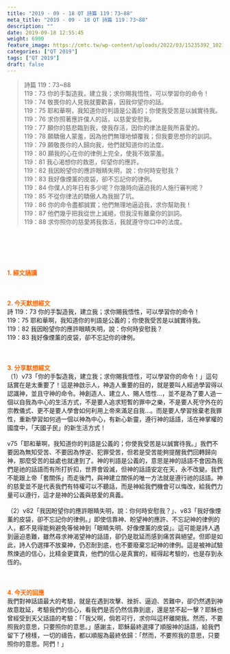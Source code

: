 ```yaml
---
title: "2019 - 09 - 18 QT 詩篇 119：73~88"
meta_title: "2019 - 09 - 18 QT 詩篇 119：73~88"
description: ""
date: 2019-09-18 12:55:45
weight: 6990
feature_image: https://cmtc.tw/wp-content/uploads/2022/03/15235392_10211799862337740_180693556567566654_o-1.webp
categories: ["QT 2019"]
tags: ["QT 2019"]
draft: false
---
```


<blockquote>詩篇 119：73~88<br />
119：73 你的手製造我，建立我；求你賜我悟性，可以學習你的命令！<br />
119：74 敬畏你的人見我就要歡喜，因我仰望你的話。<br />
119：75 耶和華啊，我知道你的判語是公義的；你使我受苦是以誠實待我。<br />
119：76 求你照著應許僕人的話，以慈愛安慰我。<br />
119：77 願你的慈悲臨到我，使我存活，因你的律法是我所喜愛的。<br />
119：78 願驕傲人蒙羞，因為他們無理地傾覆我；但我要思想你的訓詞。<br />
119：79 願敬畏你的人歸向我，他們就知道你的法度。<br />
119：80 願我的心在你的律例上完全，使我不致蒙羞。<br />
119：81 我心渴想你的救恩，仰望你的應許。<br />
119：82 我因盼望你的應許眼睛失明，說：你何時安慰我？<br />
119：83 我好像煙薰的皮袋，卻不忘記你的律例。<br />
119：84 你僕人的年日有多少呢？你幾時向逼迫我的人施行審判呢？<br />
119：85 不從你律法的驕傲人為我掘了坑。<br />
119：86 你的命令盡都誠實；他們無理地逼迫我，求你幫助我！<br />
119：87 他們幾乎把我從世上滅絕，但我沒有離棄你的訓詞。<br />
119：88 求你照你的慈愛將我救活，我就遵守你口中的法度。</blockquote><br />
&nbsp;<br />
<br />
&nbsp;<br />
<br />
<span style="color: #ff6600;"><strong>1. </strong><strong>經文誦讀</strong></span><br />
<br />
<span style="color: #ff6600;"><strong> </strong></span><br />
<br />
<span style="color: #ff6600;"><strong>2. 今天默想</strong><strong>經文<br />
</strong></span>詩 119：73 你的手製造我，建立我；求你賜我悟性，可以學習你的命令！<br />
119：75 耶和華啊，我知道你的判語是公義的；你使我受苦是以誠實待我。<br />
119：82 我因盼望你的應許眼睛失明，說：你何時安慰我？<br />
119：83 我好像煙薰的皮袋，卻不忘記你的律例。<br />
<br />
&nbsp;<br />
<br />
<span style="color: #ff6600;"><strong>3. 分享默想經文<br />
</strong></span>（1）v73「你的手製造我，建立我；求你賜我悟性，可以學習你的命令！」這句話實在是太重要了！這是神啟示人，神造人重要的目的，就是要叫人經過學習得以認識神，並且守神的命令。神創造人、建立人、賜人悟性…，並不是為了要人過一個以自我為中心的生活方式，不是要人追求短暫的罪中之樂，不是要人死守外在的宗教儀式、更不是要人學會如何利用上帝來滿足自我…。而是要人學習捨棄老我罪性，重新學習如何過一個以神為中心，有新心新靈，遵行神的話語，活在神掌權的國度中，「天國子民」的新生活方式！<br />
<br />
v75「耶和華啊，我知道你的判語是公義的；你使我受苦是以誠實待我。」我們不要因為無知受苦、不要因為悖逆、犯罪受苦，但若是受苦能夠提醒我們回轉歸向神，那麼受苦的益處也就達到了。神的判語是公義的，意思是神的話語不會因為我們是祂的話語而有所打折扣，世界會毀滅，但神的話語安定在天，永不改變。我們不能跟上帝「套關係」而走後門，與神建立關係的唯一方法就是遵行祂的話語。神的慈愛並不是代表我們有特權可以不聽話，而是神給我們機會可以悔改，給我們力量可以遵行，這才是神的公義與慈愛的真義。<br />
<br />
（2）v82「我因盼望你的應許眼睛失明，說：你何時安慰我？」、v83「我好像煙薰的皮袋，卻不忘記你的律例。」即使信靠神、盼望神的應許、不忘記神的律例的人，都不見得能夠避免等候神到「眼睛失明、好像煙薰的皮袋」。這可能是詩人遇到逼迫患難，雖然尋求神渴望神的話語，卻仍是耽延而感到痛苦與絕望。但即是如此，詩人仍選擇不放棄神，仍忍耐到底，也不要廢棄忘記神的律例。這是被神試驗熬煉過的信心，比精金更寶貴，他們的信心是真實的，經得起考驗的，也是存到永恆的。<br />
<br />
&nbsp;<br />
<br />
<span style="color: #ff6600;"><strong>4. 今天的回應<br />
</strong></span>我們對神話語最大的考驗，就是在遇到攻擊、挫折、逼迫、苦難中，卻仍然遇到神故意耽延，考驗我們的信心，看我們是否仍然信靠到底，還是禁不起一擊？耶穌也曾經受到天父話語的考驗：「「我父啊，倘若可行，求你叫這杯離開我。然而，不要照我的意思，只要照你的意思。」感謝主，耶穌最終選擇了順服神的話語，給我們留下了榜樣，一切的禱告，都以順服為最終依歸：「然而，不要照我的意思，只要照你的意思。阿們！」<br />
<br />
&nbsp;
        